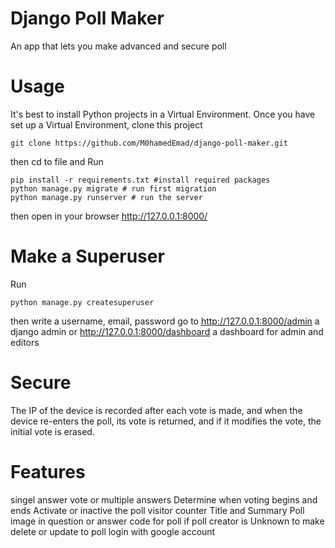 # Django Poll Maker
An app that lets you make advanced and secure poll
# Usage
It's best to install Python projects in a Virtual Environment. Once you have set up a Virtual Environment, clone this project
 ```
 git clone https://github.com/M0hamedEmad/django-poll-maker.git
 ```
 then cd to file and Run
 ```
pip install -r requirements.txt #install required packages
python manage.py migrate # run first migration
python manage.py runserver # run the server
 ```
 then open in your browser http://127.0.0.1:8000/
 
 # Make a Superuser
 Run
 ```
 python manage.py createsuperuser
 ```
 then write a username, email, password 
 go to http://127.0.0.1:8000/admin  a django admin
 or http://127.0.0.1:8000/dashboard  a dashboard for admin and editors
 
# Secure
The IP of the device is recorded after each vote is made, and when the device re-enters the poll, its vote is returned, and if it modifies the vote, the initial vote is erased.

# Features
 singel answer vote or multiple answers
 Determine when voting begins and ends
 Activate or inactive the poll
 visitor counter
 Title and Summary Poll
 image in question or answer
 code for poll if poll creator is Unknown to make delete or update to poll
 login with google account
 
